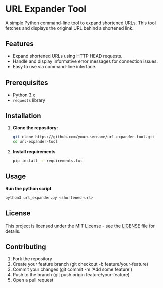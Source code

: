 # URL Expander Tool

A simple Python command-line tool to expand shortened URLs. This tool fetches and displays the original URL behind a shortened link.

## Features

- Expand shortened URLs using HTTP HEAD requests.
- Handle and display informative error messages for connection issues.
- Easy to use via command-line interface.

## Prerequisites

- Python 3.x
- `requests` library

## Installation

1. **Clone the repository:**

   ```sh
   git clone https://github.com/yourusername/url-expander-tool.git
   cd url-expander-tool

2. **Install requirements**

   ```sh
   pip install -r requirements.txt
   ```

## Usage

   **Run the python script**

   ```sh
   python3 url_expander.py <shortened-url>
   ```

## License
This project is licensed under the MIT License - see the [LICENSE]((./LICENSE)) file for details.

##   Contributing
   1. Fork the repository
   2. Create your feature branch (git checkout -b feature/your-feature)
   3. Commit your changes (git commit -m 'Add some feature')
   4. Push to the branch (git push origin feature/your-feature)
   5. Open a pull request
